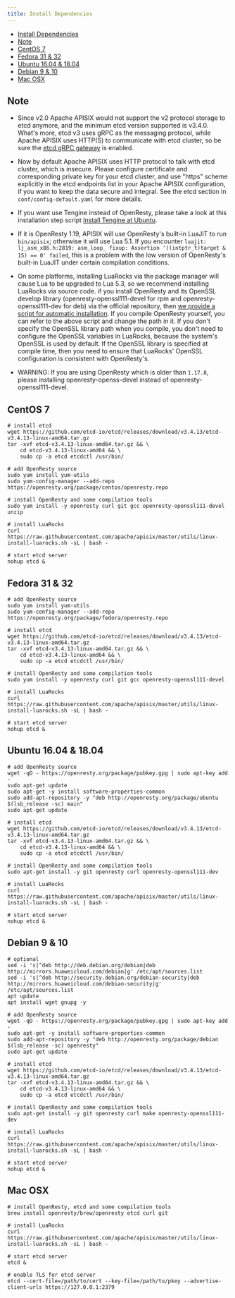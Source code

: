 ```yaml
---
title: Install Dependencies
---
```


<!--
#
# Licensed to the Apache Software Foundation (ASF) under one or more
# contributor license agreements.  See the NOTICE file distributed with
# this work for additional information regarding copyright ownership.
# The ASF licenses this file to You under the Apache License, Version 2.0
# (the "License"); you may not use this file except in compliance with
# the License.  You may obtain a copy of the License at
#
#     http://www.apache.org/licenses/LICENSE-2.0
#
# Unless required by applicable law or agreed to in writing, software
# distributed under the License is distributed on an "AS IS" BASIS,
# WITHOUT WARRANTIES OR CONDITIONS OF ANY KIND, either express or implied.
# See the License for the specific language governing permissions and
# limitations under the License.
#
-->

- [Install Dependencies](#install-dependencies)
- [Note](#note)
- [CentOS 7](#centos-7)
- [Fedora 31 & 32](#fedora-31--32)
- [Ubuntu 16.04 & 18.04](#ubuntu-1604--1804)
- [Debian 9 & 10](#debian-9--10)
- [Mac OSX](#mac-osx)

## Note

- Since v2.0 Apache APISIX would not support the v2 protocol storage to etcd anymore, and the minimum etcd version supported is v3.4.0. What's more, etcd v3 uses gRPC as the messaging protocol, while Apache APISIX uses HTTP(S) to communicate with etcd cluster, so be sure the [etcd gRPC gateway](https://etcd.io/docs/v3.4.0/dev-guide/api_grpc_gateway/) is enabled.

- Now by default Apache APISIX uses HTTP protocol to talk with etcd cluster, which is insecure. Please configure certificate and corresponding private key for your etcd cluster, and use "https" scheme explicitly in the etcd endpoints list in your Apache APISIX configuration, if you want to keep the data secure and integral. See the etcd section in `conf/config-default.yaml` for more details.

- If you want use Tengine instead of OpenResty, please take a look at this installation step script [Install Tengine at Ubuntu](../.travis/linux_tengine_runner.sh).

- If it is OpenResty 1.19, APISIX will use OpenResty's built-in LuaJIT to run `bin/apisix`; otherwise it will use Lua 5.1. If you encounter `luajit: lj_asm_x86.h:2819: asm_loop_ fixup: Assertion '((intptr_t)target & 15) == 0' failed`, this is a problem with the low version of OpenResty's built-in LuaJIT under certain compilation conditions.

- On some platforms, installing LuaRocks via the package manager will cause Lua to be upgraded to Lua 5.3, so we recommend installing LuaRocks via source code. if you install OpenResty and its OpenSSL develop library (openresty-openssl111-devel for rpm and openresty-openssl111-dev for deb) via the official repository, then [we provide a script for automatic installation](../utils/linux-install-luarocks.sh). If you compile OpenResty yourself, you can refer to the above script and change the path in it. If you don't specify the OpenSSL library path when you compile, you don't need to configure the OpenSSL variables in LuaRocks, because the system's OpenSSL is used by default. If the OpenSSL library is specified at compile time, then you need to ensure that LuaRocks' OpenSSL configuration is consistent with OpenResty's.

- WARNING: If you are using OpenResty which is older than `1.17.8`, please installing openresty-openss-devel instead of openresty-openssl111-devel.

## CentOS 7

```shell
# install etcd
wget https://github.com/etcd-io/etcd/releases/download/v3.4.13/etcd-v3.4.13-linux-amd64.tar.gz
tar -xvf etcd-v3.4.13-linux-amd64.tar.gz && \
    cd etcd-v3.4.13-linux-amd64 && \
    sudo cp -a etcd etcdctl /usr/bin/

# add OpenResty source
sudo yum install yum-utils
sudo yum-config-manager --add-repo https://openresty.org/package/centos/openresty.repo

# install OpenResty and some compilation tools
sudo yum install -y openresty curl git gcc openresty-openssl111-devel unzip

# install LuaRocks
curl https://raw.githubusercontent.com/apache/apisix/master/utils/linux-install-luarocks.sh -sL | bash -

# start etcd server
nohup etcd &
```

## Fedora 31 & 32

```shell
# add OpenResty source
sudo yum install yum-utils
sudo yum-config-manager --add-repo https://openresty.org/package/fedora/openresty.repo

# install etcd
wget https://github.com/etcd-io/etcd/releases/download/v3.4.13/etcd-v3.4.13-linux-amd64.tar.gz
tar -xvf etcd-v3.4.13-linux-amd64.tar.gz && \
    cd etcd-v3.4.13-linux-amd64 && \
    sudo cp -a etcd etcdctl /usr/bin/

# install OpenResty and some compilation tools
sudo yum install -y openresty curl git gcc openresty-openssl111-devel

# install LuaRocks
curl https://raw.githubusercontent.com/apache/apisix/master/utils/linux-install-luarocks.sh -sL | bash -

# start etcd server
nohup etcd &
```

## Ubuntu 16.04 & 18.04

```shell
# add OpenResty source
wget -qO - https://openresty.org/package/pubkey.gpg | sudo apt-key add -
sudo apt-get update
sudo apt-get -y install software-properties-common
sudo add-apt-repository -y "deb http://openresty.org/package/ubuntu $(lsb_release -sc) main"
sudo apt-get update

# install etcd
wget https://github.com/etcd-io/etcd/releases/download/v3.4.13/etcd-v3.4.13-linux-amd64.tar.gz
tar -xvf etcd-v3.4.13-linux-amd64.tar.gz && \
    cd etcd-v3.4.13-linux-amd64 && \
    sudo cp -a etcd etcdctl /usr/bin/

# install OpenResty and some compilation tools
sudo apt-get install -y git openresty curl openresty-openssl111-dev

# install LuaRocks
curl https://raw.githubusercontent.com/apache/apisix/master/utils/linux-install-luarocks.sh -sL | bash -

# start etcd server
nohup etcd &
```

## Debian 9 & 10

```shell
# optional
sed -i 's|^deb http://deb.debian.org/debian|deb http://mirrors.huaweicloud.com/debian|g' /etc/apt/sources.list
sed -i 's|^deb http://security.debian.org/debian-security|deb http://mirrors.huaweicloud.com/debian-security|g' /etc/apt/sources.list
apt update
apt install wget gnupg -y

# add OpenResty source
wget -qO - https://openresty.org/package/pubkey.gpg | sudo apt-key add -
sudo apt-get -y install software-properties-common
sudo add-apt-repository -y "deb http://openresty.org/package/debian $(lsb_release -sc) openresty"
sudo apt-get update

# install etcd
wget https://github.com/etcd-io/etcd/releases/download/v3.4.13/etcd-v3.4.13-linux-amd64.tar.gz
tar -xvf etcd-v3.4.13-linux-amd64.tar.gz && \
    cd etcd-v3.4.13-linux-amd64 && \
    sudo cp -a etcd etcdctl /usr/bin/

# install OpenResty and some compilation tools
sudo apt-get install -y git openresty curl make openresty-openssl111-dev

# install LuaRocks
curl https://raw.githubusercontent.com/apache/apisix/master/utils/linux-install-luarocks.sh -sL | bash -

# start etcd server
nohup etcd &
```

## Mac OSX

```shell
# install OpenResty, etcd and some compilation tools
brew install openresty/brew/openresty etcd curl git

# install LuaRocks
curl https://raw.githubusercontent.com/apache/apisix/master/utils/linux-install-luarocks.sh -sL | bash -

# start etcd server
etcd &

# enable TLS for etcd server
etcd --cert-file=/path/to/cert --key-file=/path/to/pkey --advertise-client-urls https://127.0.0.1:2379
```
